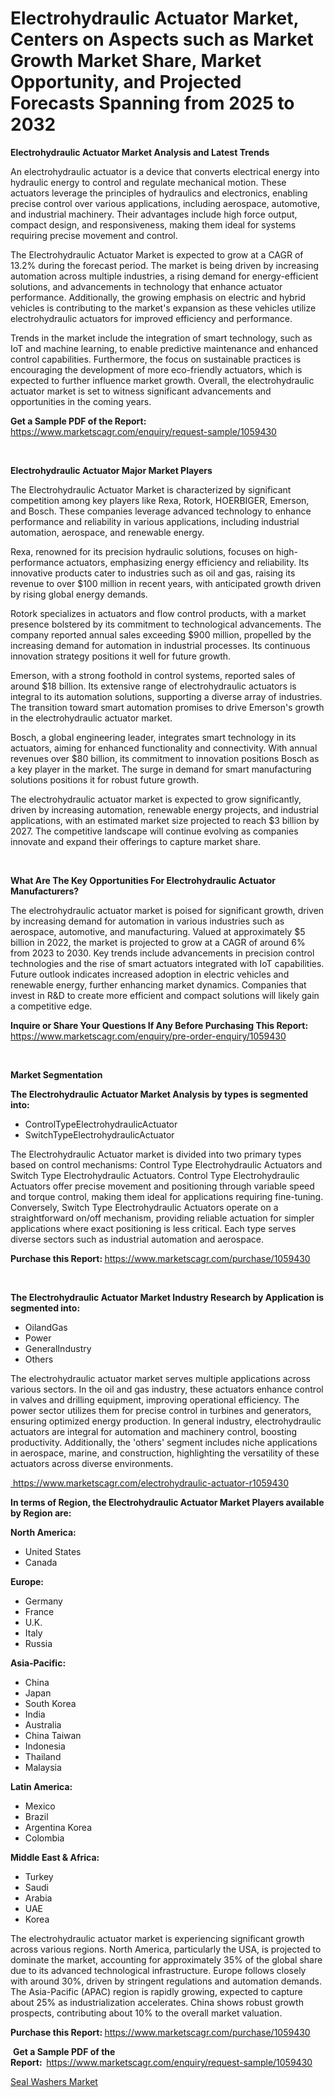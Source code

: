<p><h1>Electrohydraulic Actuator Market, Centers on Aspects such as Market Growth Market Share, Market Opportunity, and Projected Forecasts Spanning from 2025 to 2032</h1></p><p><strong>Electrohydraulic Actuator Market Analysis and Latest Trends</strong></p>
<p><p>An electrohydraulic actuator is a device that converts electrical energy into hydraulic energy to control and regulate mechanical motion. These actuators leverage the principles of hydraulics and electronics, enabling precise control over various applications, including aerospace, automotive, and industrial machinery. Their advantages include high force output, compact design, and responsiveness, making them ideal for systems requiring precise movement and control.</p><p>The Electrohydraulic Actuator Market is expected to grow at a CAGR of 13.2% during the forecast period. The market is being driven by increasing automation across multiple industries, a rising demand for energy-efficient solutions, and advancements in technology that enhance actuator performance. Additionally, the growing emphasis on electric and hybrid vehicles is contributing to the market's expansion as these vehicles utilize electrohydraulic actuators for improved efficiency and performance. </p><p>Trends in the market include the integration of smart technology, such as IoT and machine learning, to enable predictive maintenance and enhanced control capabilities. Furthermore, the focus on sustainable practices is encouraging the development of more eco-friendly actuators, which is expected to further influence market growth. Overall, the electrohydraulic actuator market is set to witness significant advancements and opportunities in the coming years.</p></p>
<p><strong>Get a Sample PDF of the Report:&nbsp;</strong> <a href="https://www.marketscagr.com/enquiry/request-sample/1059430?utm_campaign=2822&utm_medium=2&utm_source=Github&utm_content=ia&utm_term=10042025&utm_id=electrohydraulic-actuator">https://www.marketscagr.com/enquiry/request-sample/1059430</a></p>
<p>&nbsp;</p>
<p><strong>Electrohydraulic Actuator Major Market Players</strong></p>
<p><p>The Electrohydraulic Actuator Market is characterized by significant competition among key players like Rexa, Rotork, HOERBIGER, Emerson, and Bosch. These companies leverage advanced technology to enhance performance and reliability in various applications, including industrial automation, aerospace, and renewable energy.</p><p>Rexa, renowned for its precision hydraulic solutions, focuses on high-performance actuators, emphasizing energy efficiency and reliability. Its innovative products cater to industries such as oil and gas, raising its revenue to over $100 million in recent years, with anticipated growth driven by rising global energy demands.</p><p>Rotork specializes in actuators and flow control products, with a market presence bolstered by its commitment to technological advancements. The company reported annual sales exceeding $900 million, propelled by the increasing demand for automation in industrial processes. Its continuous innovation strategy positions it well for future growth.</p><p>Emerson, with a strong foothold in control systems, reported sales of around $18 billion. Its extensive range of electrohydraulic actuators is integral to its automation solutions, supporting a diverse array of industries. The transition toward smart automation promises to drive Emerson's growth in the electrohydraulic actuator market.</p><p>Bosch, a global engineering leader, integrates smart technology in its actuators, aiming for enhanced functionality and connectivity. With annual revenues over $80 billion, its commitment to innovation positions Bosch as a key player in the market. The surge in demand for smart manufacturing solutions positions it for robust future growth.</p><p>The electrohydraulic actuator market is expected to grow significantly, driven by increasing automation, renewable energy projects, and industrial applications, with an estimated market size projected to reach $3 billion by 2027. The competitive landscape will continue evolving as companies innovate and expand their offerings to capture market share.</p></p>
<p>&nbsp;</p>
<p><strong>What Are The Key Opportunities For Electrohydraulic Actuator Manufacturers?</strong></p>
<p><p>The electrohydraulic actuator market is poised for significant growth, driven by increasing demand for automation in various industries such as aerospace, automotive, and manufacturing. Valued at approximately $5 billion in 2022, the market is projected to grow at a CAGR of around 6% from 2023 to 2030. Key trends include advancements in precision control technologies and the rise of smart actuators integrated with IoT capabilities. Future outlook indicates increased adoption in electric vehicles and renewable energy, further enhancing market dynamics. Companies that invest in R&D to create more efficient and compact solutions will likely gain a competitive edge.</p></p>
<p><strong>Inquire or Share Your Questions If Any Before Purchasing This Report:</strong> <a href="https://www.marketscagr.com/enquiry/pre-order-enquiry/1059430?utm_campaign=2822&utm_medium=2&utm_source=Github&utm_content=ia&utm_term=10042025&utm_id=electrohydraulic-actuator">https://www.marketscagr.com/enquiry/pre-order-enquiry/1059430</a></p>
<p>&nbsp;</p>
<p><strong>Market Segmentation</strong></p>
<p><strong>The Electrohydraulic Actuator Market Analysis by types is segmented into:</strong></p>
<p><ul><li>ControlTypeElectrohydraulicActuator</li><li>SwitchTypeElectrohydraulicActuator</li></ul></p>
<p><p>The Electrohydraulic Actuator market is divided into two primary types based on control mechanisms: Control Type Electrohydraulic Actuators and Switch Type Electrohydraulic Actuators. Control Type Electrohydraulic Actuators offer precise movement and positioning through variable speed and torque control, making them ideal for applications requiring fine-tuning. Conversely, Switch Type Electrohydraulic Actuators operate on a straightforward on/off mechanism, providing reliable actuation for simpler applications where exact positioning is less critical. Each type serves diverse sectors such as industrial automation and aerospace.</p></p>
<p><strong>Purchase this Report:&nbsp;</strong><a href="https://www.marketscagr.com/purchase/1059430?utm_campaign=2822&utm_medium=2&utm_source=Github&utm_content=ia&utm_term=10042025&utm_id=electrohydraulic-actuator">https://www.marketscagr.com/purchase/1059430</a></p>
<p>&nbsp;</p>
<p><strong>The Electrohydraulic Actuator Market Industry Research by Application is segmented into:</strong></p>
<p><ul><li>OilandGas</li><li>Power</li><li>GeneralIndustry</li><li>Others</li></ul></p>
<p><p>The electrohydraulic actuator market serves multiple applications across various sectors. In the oil and gas industry, these actuators enhance control in valves and drilling equipment, improving operational efficiency. The power sector utilizes them for precise control in turbines and generators, ensuring optimized energy production. In general industry, electrohydraulic actuators are integral for automation and machinery control, boosting productivity. Additionally, the 'others' segment includes niche applications in aerospace, marine, and construction, highlighting the versatility of these actuators across diverse environments.</p></p>
<p><a href="https://www.marketscagr.com/electrohydraulic-actuator-r1059430?utm_campaign=2822&utm_medium=2&utm_source=Github&utm_content=ia&utm_term=10042025&utm_id=electrohydraulic-actuator">&nbsp;https://www.marketscagr.com/electrohydraulic-actuator-r1059430</a></p>
<p><strong>In terms of Region, the Electrohydraulic Actuator Market Players available by Region are:</strong></p>
<p>
    <p> <strong> North America: </strong>
        <ul>
            <li>United States</li>
            <li>Canada</li>
        </ul>
        </p> 
    <p> <strong> Europe: </strong>
        <ul>
            <li>Germany</li>
            <li>France</li>
            <li>U.K.</li>
            <li>Italy</li>
            <li>Russia</li>
        </ul>
        </p> 
    <p> <strong> Asia-Pacific: </strong>
        <ul>
            <li>China</li>
            <li>Japan</li>
            <li>South Korea</li>
            <li>India</li>
            <li>Australia</li>
            <li>China Taiwan</li>
            <li>Indonesia</li>
            <li>Thailand</li>
            <li>Malaysia</li>
        </ul>
        </p> 
    <p> <strong> Latin America: </strong>
        <ul>
            <li>Mexico</li>
            <li>Brazil</li>
            <li>Argentina Korea</li>
            <li>Colombia</li>
        </ul>
        </p> 
    <p> <strong> Middle East & Africa: </strong>
        <ul>
            <li>Turkey</li>
            <li>Saudi</li>
            <li>Arabia</li>
            <li>UAE</li>
            <li>Korea</li>
        </ul>
    </p>
    </p>
<p><p>The electrohydraulic actuator market is experiencing significant growth across various regions. North America, particularly the USA, is projected to dominate the market, accounting for approximately 35% of the global share due to its advanced technological infrastructure. Europe follows closely with around 30%, driven by stringent regulations and automation demands. The Asia-Pacific (APAC) region is rapidly growing, expected to capture about 25% as industrialization accelerates. China shows robust growth prospects, contributing about 10% to the overall market valuation.</p></p>
<p><strong>Purchase this Report: </strong><a href="https://www.marketscagr.com/purchase/1059430?utm_campaign=2822&utm_medium=2&utm_source=Github&utm_content=ia&utm_term=10042025&utm_id=electrohydraulic-actuator">https://www.marketscagr.com/purchase/1059430</a></p>
<p>&nbsp;<strong>Get a Sample PDF of the Report:&nbsp;&nbsp;</strong><a href="https://www.marketscagr.com/enquiry/request-sample/1059430?utm_campaign=2822&utm_medium=2&utm_source=Github&utm_content=ia&utm_term=10042025&utm_id=electrohydraulic-actuator">https://www.marketscagr.com/enquiry/request-sample/1059430</a></p>
<p><strong></strong></p>
<p><p><a href="https://github.com/tyreinhssan/Market-Research-Report-List-1/blob/main/seal-washers-market.md?utm_campaign=2822&utm_medium=2&utm_source=Github&utm_content=ia&utm_term=10042025&utm_id=electrohydraulic-actuator">Seal Washers Market</a></p></p>